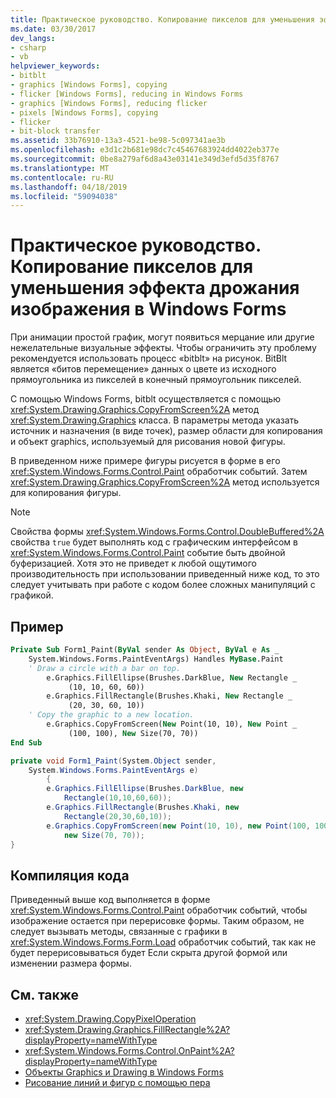 ```yaml
---
title: Практическое руководство. Копирование пикселов для уменьшения эффекта дрожания изображения в Windows Forms
ms.date: 03/30/2017
dev_langs:
- csharp
- vb
helpviewer_keywords:
- bitblt
- graphics [Windows Forms], copying
- flicker [Windows Forms], reducing in Windows Forms
- graphics [Windows Forms], reducing flicker
- pixels [Windows Forms], copying
- flicker
- bit-block transfer
ms.assetid: 33b76910-13a3-4521-be98-5c097341ae3b
ms.openlocfilehash: e3d1c2b681e98dc7c45467683924dd4022eb377e
ms.sourcegitcommit: 0be8a279af6d8a43e03141e349d3efd5d35f8767
ms.translationtype: MT
ms.contentlocale: ru-RU
ms.lasthandoff: 04/18/2019
ms.locfileid: "59094038"
---
```

# <a name="how-to-copy-pixels-for-reducing-flicker-in-windows-forms"></a>Практическое руководство. Копирование пикселов для уменьшения эффекта дрожания изображения в Windows Forms
При анимации простой график, могут появиться мерцание или другие нежелательные визуальные эффекты. Чтобы ограничить эту проблему рекомендуется использовать процесс «bitblt» на рисунок. BitBlt является «битов перемещение» данных о цвете из исходного прямоугольника из пикселей в конечный прямоугольник пикселей.  
  
 С помощью Windows Forms, bitblt осуществляется с помощью <xref:System.Drawing.Graphics.CopyFromScreen%2A> метод <xref:System.Drawing.Graphics> класса. В параметры метода указать источник и назначения (в виде точек), размер области для копирования и объект graphics, используемый для рисования новой фигуры.  
  
 В приведенном ниже примере фигуры рисуется в форме в его <xref:System.Windows.Forms.Control.Paint> обработчик событий. Затем <xref:System.Drawing.Graphics.CopyFromScreen%2A> метод используется для копирования фигуры.  
  
> [!NOTE]
>  Свойства формы <xref:System.Windows.Forms.Control.DoubleBuffered%2A> свойства `true` будет выполнять код с графическим интерфейсом в <xref:System.Windows.Forms.Control.Paint> событие быть двойной буферизацией. Хотя это не приведет к любой ощутимого производительность при использовании приведенный ниже код, то это следует учитывать при работе с кодом более сложных манипуляций с графикой.  
  
## <a name="example"></a>Пример  
  
```vb  
Private Sub Form1_Paint(ByVal sender As Object, ByVal e As _  
    System.Windows.Forms.PaintEventArgs) Handles MyBase.Paint  
    ' Draw a circle with a bar on top.  
        e.Graphics.FillEllipse(Brushes.DarkBlue, New Rectangle _  
             (10, 10, 60, 60))  
        e.Graphics.FillRectangle(Brushes.Khaki, New Rectangle _  
             (20, 30, 60, 10))  
    ' Copy the graphic to a new location.  
        e.Graphics.CopyFromScreen(New Point(10, 10), New Point _  
             (100, 100), New Size(70, 70))  
End Sub  
```  
  
```csharp  
private void Form1_Paint(System.Object sender,  
    System.Windows.Forms.PaintEventArgs e)  
        {  
        e.Graphics.FillEllipse(Brushes.DarkBlue, new  
            Rectangle(10,10,60,60));  
        e.Graphics.FillRectangle(Brushes.Khaki, new  
            Rectangle(20,30,60,10));  
        e.Graphics.CopyFromScreen(new Point(10, 10), new Point(100, 100),   
            new Size(70, 70));  
}  
```  
  
## <a name="compiling-the-code"></a>Компиляция кода  
 Приведенный выше код выполняется в форме <xref:System.Windows.Forms.Control.Paint> обработчик событий, чтобы изображение остается при перерисовке формы. Таким образом, не следует вызывать методы, связанные с графики в <xref:System.Windows.Forms.Form.Load> обработчик событий, так как не будет перерисовываться будет Если скрыта другой формой или изменении размера формы.  
  
## <a name="see-also"></a>См. также

- <xref:System.Drawing.CopyPixelOperation>
- <xref:System.Drawing.Graphics.FillRectangle%2A?displayProperty=nameWithType>
- <xref:System.Windows.Forms.Control.OnPaint%2A?displayProperty=nameWithType>
- [Объекты Graphics и Drawing в Windows Forms](graphics-and-drawing-in-windows-forms.md)
- [Рисование линий и фигур с помощью пера](using-a-pen-to-draw-lines-and-shapes.md)
